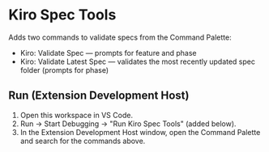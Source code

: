 # Kiro Spec Tools

Adds two commands to validate specs from the Command Palette:

- Kiro: Validate Spec — prompts for feature and phase
- Kiro: Validate Latest Spec — validates the most recently updated spec folder (prompts for phase)

## Run (Extension Development Host)

1. Open this workspace in VS Code.
2. Run → Start Debugging → "Run Kiro Spec Tools" (added below).
3. In the Extension Development Host window, open the Command Palette and search for the commands above.

